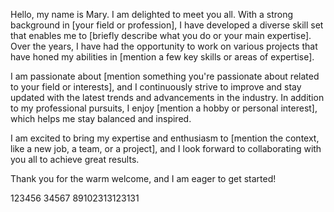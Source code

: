 Hello, my name is Mary. I am delighted to meet you all. With a strong background in [your field or profession], I have developed a diverse skill set that enables me to [briefly describe what you do or your main expertise]. Over the years, I have had the opportunity to work on various projects that have honed my abilities in [mention a few key skills or areas of expertise].

I am passionate about [mention something you're passionate about related to your field or interests], and I continuously strive to improve and stay updated with the latest trends and advancements in the industry. In addition to my professional pursuits, I enjoy [mention a hobby or personal interest], which helps me stay balanced and inspired.

I am excited to bring my expertise and enthusiasm to [mention the context, like a new job, a team, or a project], and I look forward to collaborating with you all to achieve great results.

Thank you for the warm welcome, and I am eager to get started!

123456
34567
89102313123131
